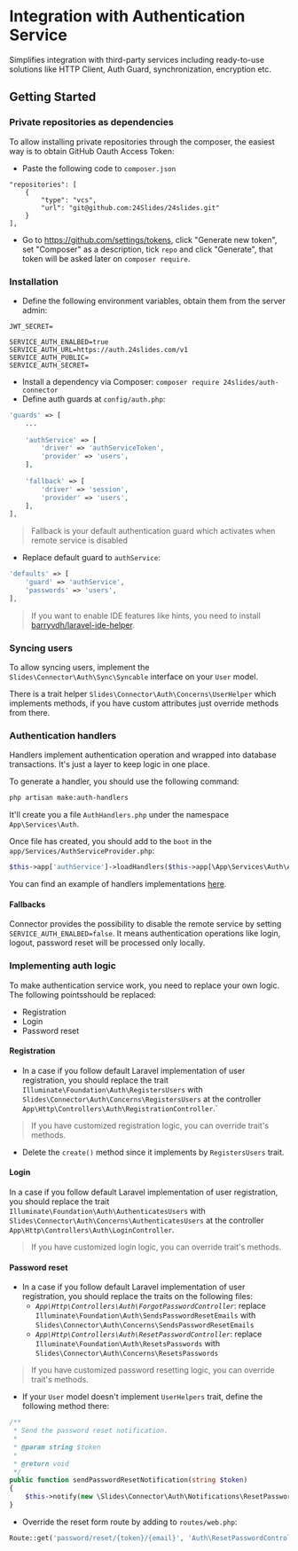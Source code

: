 # Integration with Authentication Service

Simplifies integration with third-party services including ready-to-use solutions like HTTP Client, Auth Guard, 
synchronization, encryption etc.

## Getting Started

### Private repositories as dependencies

To allow installing private repositories through the composer, the easiest way is to obtain GitHub Oauth Access Token:

- Paste the following code to `composer.json`
```
"repositories": [
    {
        "type": "vcs",
        "url": "git@github.com:24Slides/24slides.git"
    }
],
```
- Go to https://github.com/settings/tokens, click "Generate new token", set "Composer" as a description, 
tick `repo` and click "Generate", that token will be asked later on `composer require`.

### Installation

- Define the following environment variables, obtain them from the server admin:

```
JWT_SECRET=

SERVICE_AUTH_ENALBED=true
SERVICE_AUTH_URL=https://auth.24slides.com/v1
SERVICE_AUTH_PUBLIC=
SERVICE_AUTH_SECRET=
```
- Install a dependency via Composer: `composer require 24slides/auth-connector`
- Define auth guards at `config/auth.php`:

```php
'guards' => [
    ...
    
    'authService' => [
        'driver' => 'authServiceToken',
        'provider' => 'users',
    ],
    
    'fallback' => [
        'driver' => 'session',
        'provider' => 'users',
    ],
],
```

> Fallback is your default authentication guard which activates when remote service is disabled

- Replace default guard to `authService`:

```php
'defaults' => [
    'guard' => 'authService',
    'passwords' => 'users',
],
```

> If you want to enable IDE features like hints, you need to install [barryvdh/laravel-ide-helper](https://github.com/barryvdh/laravel-ide-helper).

### Syncing users

To allow syncing users, implement the `Slides\Connector\Auth\Sync\Syncable` interface on your `User` model.

There is a trait helper `Slides\Connector\Auth\Concerns\UserHelper` which implements methods, 
if you have custom attributes just override methods from there.

### Authentication handlers

Handlers implement authentication operation and wrapped into database transactions. It's just a layer to keep logic in one place.

To generate a handler, you should use the following command:

```bash
php artisan make:auth-handlers
```

It'll create you a file `AuthHandlers.php` under the namespace `App\Services\Auth`.

Once file has created, you should add to the `boot` in the `app/Services/AuthServiceProvider.php`:

```php
$this->app['authService']->loadHandlers($this->app[\App\Services\Auth\AuthHandlers::class]);
```

You can find an example of handlers implementations [here](examples/auth-handlers.md).

#### Fallbacks

Connector provides the possibility to disable the remote service by setting `SERVICE_AUTH_ENALBED=false`.
It means authentication operations like login, logout, password reset will be processed only locally.

### Implementing auth logic

To make authentication service work, you need to replace your own logic.
The following pointsshould be replaced:

- Registration
- Login
- Password reset

#### Registration

- In a case if you follow default Laravel implementation of user registration, you should replace the trait 
`Illuminate\Foundation\Auth\RegistersUsers` with `Slides\Connector\Auth\Concerns\RegistersUsers` 
at the controller `App\Http\Controllers\Auth\RegistrationController`.`

> If you have customized registration logic, you can override trait's methods.

- Delete the `create()` method since it implements by `RegistersUsers` trait.

#### Login

In a case if you follow default Laravel implementation of user registration, you should replace the trait 
`Illuminate\Foundation\Auth\AuthenticatesUsers` with `Slides\Connector\Auth\Concerns\AuthenticatesUsers` 
at the controller `App\Http\Controllers\Auth\LoginController`.

> If you have customized login logic, you can override trait's methods.

#### Password reset

- In a case if you follow default Laravel implementation of user registration, you should replace the traits on the following files:
  - *`App\Http\Controllers\Auth\ForgotPasswordController`*: 
  replace `Illuminate\Foundation\Auth\SendsPasswordResetEmails` with `Slides\Connector\Auth\Concerns\SendsPasswordResetEmails`
  - *`App\Http\Controllers\Auth\ResetPasswordController`*: 
  replace `Illuminate\Foundation\Auth\ResetsPasswords` with `Slides\Connector\Auth\Concerns\ResetsPasswords`

> If you have customized password resetting logic, you can override trait's methods.

- If your `User` model doesn't implement `UserHelpers` trait, define the following method there:

```php
/**
 * Send the password reset notification.
 *
 * @param string $token
 *
 * @return void
 */
public function sendPasswordResetNotification(string $token)
{
    $this->notify(new \Slides\Connector\Auth\Notifications\ResetPasswordNotification($token));
}
```

- Override the reset form route by adding to `routes/web.php`: 

```php
Route::get('password/reset/{token}/{email}', 'Auth\ResetPasswordController@showResetForm')->name('password.reset');
```

